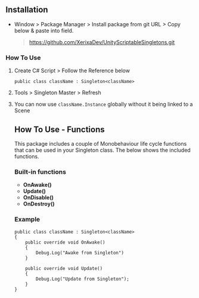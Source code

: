 ## Installation
- Window > Package Manager > Install package from git URL > Copy below & paste into field.
    > https://github.com/XerixaDev/UnityScriptableSingletons.git

### How To Use
1. Create C# Script > Follow the Reference below

    `public class className : Singleton<className>`

2. Tools > Singleton Master > Refresh
3. You can now use `className.Instance` globally without it being linked to a Scene

    ## How To Use - Functions
    This package includes a couple of Monobehaviour life cycle functions that can be used in your Singleton class. The below shows the included functions.
    ### Built-in functions
    - **OnAwake()**
    - **Update()**
    - **OnDisable()**
    - **OnDestroy()**
    ### Example
    ```
    public class className : Singleton<className>
    {
        public override void OnAwake()
        {
            Debug.Log("Awake from Singleton")
        }

        public override void Update()
        {
            Debug.Log("Update from Singleton");
        }
    }
    ```

